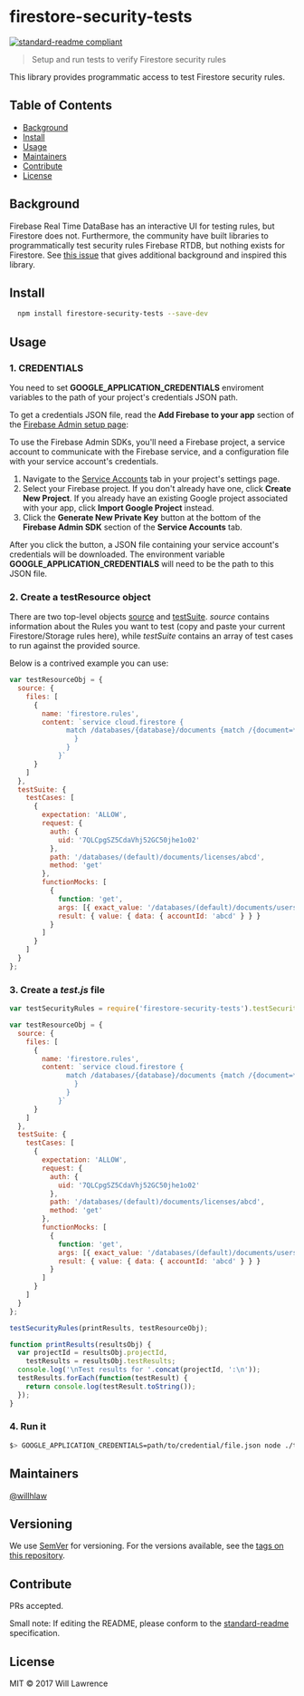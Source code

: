 # firestore-security-tests

[![standard-readme compliant](https://img.shields.io/badge/standard--readme-OK-green.svg?style=flat-square)](https://github.com/RichardLitt/standard-readme)

> Setup and run tests to verify Firestore security rules

This library provides programmatic access to test Firestore security rules.

## Table of Contents

* [Background](#background)
* [Install](#install)
* [Usage](#usage)
* [Maintainers](#maintainers)
* [Contribute](#contribute)
* [License](#license)

## Background

Firebase Real Time DataBase has an interactive UI for testing rules, but Firestore does not. Furthermore, the community have built libraries to programmatically test security rules Firebase RTDB, but nothing exists for Firestore. See [this issue](https://github.com/firebase/bolt/issues/216) that gives additional background and inspired this library.

## Install

```sh
  npm install firestore-security-tests --save-dev
```

## Usage

### 1. CREDENTIALS

You need to set **GOOGLE_APPLICATION_CREDENTIALS** enviroment variables to the path of your project's credentials JSON path.

To get a credentials JSON file, read the **Add Firebase to your app** section of the [Firebase Admin setup page](https://firebase.google.com/docs/admin/setup):

To use the Firebase Admin SDKs, you'll need a Firebase project, a service account to communicate with the Firebase service, and a configuration file with your service account's credentials.

1. Navigate to the [Service Accounts](https://console.firebase.google.com/project/_/settings/serviceaccounts/adminsdk) tab in your project's settings page.
1. Select your Firebase project. If you don't already have one, click **Create New Project**. If you already have an existing Google project associated with your app, click **Import Google Project** instead.
1. Click the **Generate New Private Key** button at the bottom of the **Firebase Admin SDK** section of the **Service Accounts** tab.

After you click the button, a JSON file containing your service account's credentials will be downloaded. The environment variable **GOOGLE_APPLICATION_CREDENTIALS** will need to be the path to this JSON file.

### 2. Create a testResource object

There are two top-level objects [source](https://www.any-api.com/googleapis_com/firebaserules/docs/Definitions/Source) and [testSuite](https://www.any-api.com/googleapis_com/firebaserules/docs/Definitions/TestSuite). _source_ contains information about the Rules you want to test (copy and paste your current Firestore/Storage rules here), while _testSuite_ contains an array of test cases to run against the provided source.

Below is a contrived example you can use:

```js
var testResourceObj = {
  source: {
    files: [
      {
        name: 'firestore.rules',
        content: `service cloud.firestore {
              match /databases/{database}/documents {match /{document=**} {allow read: if request.auth.uid != '7QLCpgSZ5CdaVhj52GC50jhe1o02-INVALID' allow write: if false
                }
              }
            }`
      }
    ]
  },
  testSuite: {
    testCases: [
      {
        expectation: 'ALLOW',
        request: {
          auth: {
            uid: '7QLCpgSZ5CdaVhj52GC50jhe1o02'
          },
          path: '/databases/(default)/documents/licenses/abcd',
          method: 'get'
        },
        functionMocks: [
          {
            function: 'get',
            args: [{ exact_value: '/databases/(default)/documents/users/123' }],
            result: { value: { data: { accountId: 'abcd' } } }
          }
        ]
      }
    ]
  }
};
```

### 3. Create a _test.js_ file

```js
var testSecurityRules = require('firestore-security-tests').testSecurityRules;

var testResourceObj = {
  source: {
    files: [
      {
        name: 'firestore.rules',
        content: `service cloud.firestore {
              match /databases/{database}/documents {match /{document=**} {allow read: if request.auth.uid != '7QLCpgSZ5CdaVhj52GC50jhe1o02-INVALID' allow write: if false
                }
              }
            }`
      }
    ]
  },
  testSuite: {
    testCases: [
      {
        expectation: 'ALLOW',
        request: {
          auth: {
            uid: '7QLCpgSZ5CdaVhj52GC50jhe1o02'
          },
          path: '/databases/(default)/documents/licenses/abcd',
          method: 'get'
        },
        functionMocks: [
          {
            function: 'get',
            args: [{ exact_value: '/databases/(default)/documents/users/123' }],
            result: { value: { data: { accountId: 'abcd' } } }
          }
        ]
      }
    ]
  }
};

testSecurityRules(printResults, testResourceObj);

function printResults(resultsObj) {
  var projectId = resultsObj.projectId,
    testResults = resultsObj.testResults;
  console.log('\nTest results for '.concat(projectId, ':\n'));
  testResults.forEach(function(testResult) {
    return console.log(testResult.toString());
  });
}
```

### 4. Run it

```sh
$> GOOGLE_APPLICATION_CREDENTIALS=path/to/credential/file.json node ./test.js
```

## Maintainers

[@willhlaw](https://github.com/willhlaw)

## Versioning

We use [SemVer](http://semver.org/) for versioning. For the versions available, see the [tags on this repository](https://github.com/willhlaw/firestore-security-rules/tags).

## Contribute

PRs accepted.

Small note: If editing the README, please conform to the [standard-readme](https://github.com/RichardLitt/standard-readme) specification.

## License

MIT © 2017 Will Lawrence
